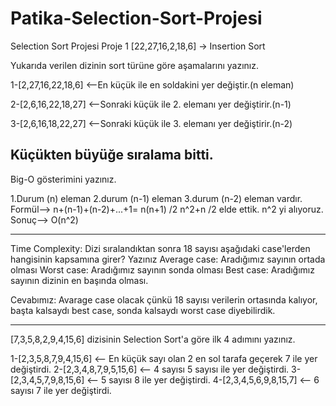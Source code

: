 # Patika-Selection-Sort-Projesi
Selection Sort Projesi
Proje 1
[22,27,16,2,18,6] -> Insertion Sort

Yukarıda verilen dizinin sort türüne göre aşamalarını yazınız.

1-[2,27,16,22,18,6] <--En küçük ile en soldakini yer değiştir.(n eleman)

2-[2,6,16,22,18,27] <--Sonraki küçük ile 2. elemanı yer değiştirir.(n-1)

3-[2,6,16,18,22,27] <--Sonraki küçük ile 3. elemanı yer değiştirir.(n-2) 

Küçükten büyüğe sıralama bitti.
------------------------------------------------------------------------------------------------------------------------------------------------------------------------
Big-O gösterimini yazınız.

1.Durum (n) eleman 2.durum (n-1) eleman 3.durum (n-2) eleman vardır.
Formül--> n+(n-1)+(n-2)+...+1= n(n+1) /2
n^2+n /2 elde ettik. n^2 yi alıyoruz.
Sonuç--> O(n^2)

------------------------------------------------------------------------------------------------------------------------------------------------------------------------
Time Complexity: Dizi sıralandıktan sonra 18 sayısı aşağıdaki case'lerden hangisinin kapsamına girer? Yazınız
Average case: Aradığımız sayının ortada olması
Worst case: Aradığımız sayının sonda olması
Best case: Aradığımız sayının dizinin en başında olması.

Cevabımız: Avarage case olacak çünkü 18 sayısı verilerin ortasında kalıyor, başta kalsaydı best case, sonda kalsaydı worst case diyebilirdik.

------------------------------------------------------------------------------------------------------------------------------------------------------------------------
[7,3,5,8,2,9,4,15,6] dizisinin Selection Sort'a göre ilk 4 adımını yazınız.

1-[2,3,5,8,7,9,4,15,6] <-- En küçük sayı olan 2 en sol tarafa geçerek 7 ile yer değiştirdi.
2-[2,3,4,8,7,9,5,15,6] <-- 4 sayısı 5 sayısı ile yer değiştirdi.
3-[2,3,4,5,7,9,8,15,6] <-- 5 sayısı 8 ile yer değiştirdi.
4-[2,3,4,5,6,9,8,15,7] <-- 6 sayısı 7 ile yer değiştirdi.
